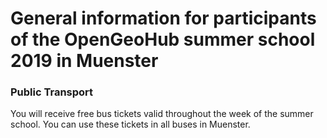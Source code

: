 # General information for participants of the OpenGeoHub summer school 2019 in Muenster


### Public Transport

You will receive free bus tickets valid throughout the week of the summer school. You can use these
tickets in all buses in Muenster. 
